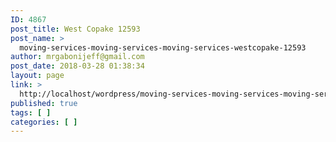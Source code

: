 ```yaml
---
ID: 4867
post_title: West Copake 12593
post_name: >
  moving-services-moving-services-moving-services-westcopake-12593
author: mrgabonijeff@gmail.com
post_date: 2018-03-28 01:38:34
layout: page
link: >
  http://localhost/wordpress/moving-services-moving-services-moving-services-westcopake-12593/
published: true
tags: [ ]
categories: [ ]
---
```

